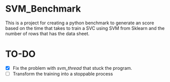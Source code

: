 # SVM_Benchmark
This is a project for creating a python benchmark to generate an score based on the time that takes to train a SVC using SVM from Sklearn and the number of rows that has the data sheet.

# TO-DO
- [x] Fix the problem with *svm_thread* that stuck the program.
- [ ] Transform the training into a stoppable process
